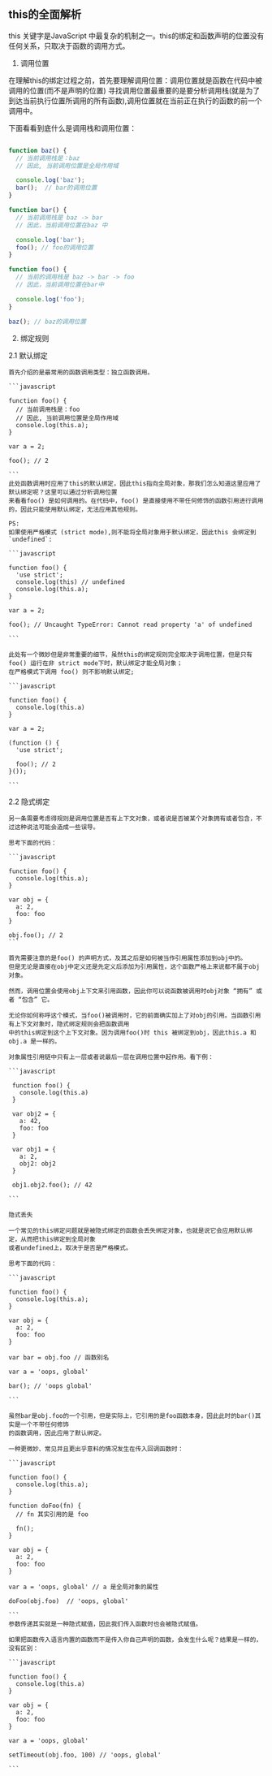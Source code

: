 ## this的全面解析 #

this 关键字是JavaScript 中最复杂的机制之一。this的绑定和函数声明的位置没有任何关系，只取决于函数的调用方式。

1. 调用位置

  在理解this的绑定过程之前，首先要理解调用位置：调用位置就是函数在代码中被调用的位置(而不是声明的位置)
  寻找调用位置最重要的是要分析调用栈(就是为了到达当前执行位置所调用的所有函数),调用位置就在当前正在执行的函数的前一个调用中。

  下面看看到底什么是调用栈和调用位置：

  ```javascript

  function baz() {
    // 当前调用栈是：baz
    // 因此, 当前调用位置是全局作用域

    console.log('baz');
    bar();  // bar的调用位置
  }

  function bar() {
    // 当前调用栈是 baz -> bar
    // 因此，当前调用位置在baz 中

    console.log('bar');
    foo(); // foo的调用位置
  }

  function foo() {
    // 当前的调用栈是 baz -> bar -> foo
    // 因此，当前调用位置在bar中

    console.log('foo');
  }

  baz(); // baz的调用位置

  ```

2. 绑定规则

  2.1 默认绑定

    首先介绍的是最常用的函数调用类型：独立函数调用。

    ```javascript

    function foo() {
      // 当前调用栈是：foo
      // 因此, 当前调用位置是全局作用域
      console.log(this.a);
    }

    var a = 2;

    foo(); // 2

    ```
    此处函数调用时应用了this的默认绑定，因此this指向全局对象，那我们怎么知道这里应用了默认绑定呢？这里可以通过分析调用位置
    来看看foo() 是如何调用的。在代码中，foo() 是直接使用不带任何修饰的函数引用进行调用的，因此只能使用默认绑定，无法应用其他规则。

    PS:
    如果使用严格模式 (strict mode),则不能将全局对象用于默认绑定，因此this 会绑定到`undefined`:

    ```javascript
    
    function foo() {
      'use strict';
      console.log(this) // undefined
      console.log(this.a);
    }

    var a = 2;

    foo(); // Uncaught TypeError: Cannot read property 'a' of undefined
    
    ```

    此处有一个微妙但是非常重要的细节，虽然this的绑定规则完全取决于调用位置，但是只有foo() 运行在非 strict mode下时，默认绑定才能全局对象；
    在严格模式下调用 foo() 则不影响默认绑定;

    ```javascript
    
    function foo() {
      console.log(this.a)
    }

    var a = 2;

    (function () {
      'use strict';

      foo(); // 2
    }());
    
    ```

  2.2 隐式绑定

    另一条需要考虑得规则是调用位置是否有上下文对象，或者说是否被某个对象拥有或者包含，不过这种说法可能会造成一些误导。
    
    思考下面的代码：

    ```javascript
    
    function foo() {
      console.log(this.a);
    }
    
    var obj = {
      a: 2,
      foo: foo
    }

    obj.foo(); // 2
    ```

    首先需要注意的是foo() 的声明方式，及其之后是如何被当作引用属性添加到obj中的。
    但是无论是直接在obj中定义还是先定义后添加为引用属性，这个函数严格上来说都不属于obj对象。
    
    然而，调用位置会使用obj上下文来引用函数，因此你可以说函数被调用时obj对象 “拥有” 或者 “包含” 它。

    无论你如何称呼这个模式，当foo()被调用时，它的前面确实加上了对obj的引用。当函数引用有上下文对象时，隐式绑定规则会把函数调用
    中的this绑定到这个上下文对象。因为调用foo()时 this 被绑定到obj，因此this.a 和 obj.a 是一样的。

    对象属性引用链中只有上一层或者说最后一层在调用位置中起作用。看下例：

    ```javascript

     function foo() {
       console.log(this.a)
     }

     var obj2 = {
       a: 42,
       foo: foo
     }

     var obj1 = {
       a: 2,
       obj2: obj2
     }

     obj1.obj2.foo(); // 42

    ```

    隐式丢失

    一个常见的this绑定问题就是被隐式绑定的函数会丢失绑定对象，也就是说它会应用默认绑定，从而把this绑定到全局对象
    或者undefined上，取决于是否是严格模式。

    思考下面的代码：

    ```javascript
    
    function foo() {
      console.log(this.a);
    }

    var obj = {
      a: 2,
      foo: foo
    }

    var bar = obj.foo // 函数别名
    
    var a = 'oops, global'

    bar(); // 'oops global'
    
    ```

    虽然bar是obj.foo的一个引用，但是实际上，它引用的是foo函数本身，因此此时的bar()其实是一个不带任何修饰
    的函数调用，因此应用了默认绑定。

    一种更微妙、常见并且更出乎意料的情况发生在传入回调函数时：

    ```javascript
    
    function foo() {
      console.log(this.a);
    }

    function doFoo(fn) {
      // fn 其实引用的是 foo

      fn();
    }

    var obj = {
      a: 2,
      foo: foo
    }

    var a = 'oops, global' // a 是全局对象的属性

    doFoo(obj.foo)  // 'oops, global'
    
    ```
    参数传递其实就是一种隐式赋值，因此我们传入函数时也会被隐式赋值。

    如果把函数传入语言内置的函数而不是传入你自己声明的函数，会发生什么呢？结果是一样的，没有区别：

    ```javascript
    
    function foo() {
      console.log(this.a)
    }

    var obj = {
      a: 2,
      foo: foo
    }

    var a = 'oops, global'

    setTimeout(obj.foo, 100) // 'oops, global'
    
    ```